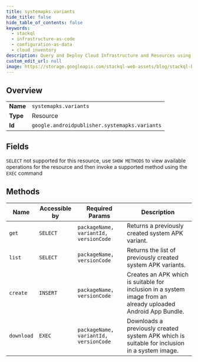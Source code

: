```yaml
---
title: systemapks.variants
hide_title: false
hide_table_of_contents: false
keywords:
  - stackql
  - infrastructure-as-code
  - configuration-as-data
  - cloud inventory
description: Query and Deploy Cloud Infrastructure and Resources using SQL
custom_edit_url: null
image: https://storage.googleapis.com/stackql-web-assets/blog/stackql-blog-post-featured-image.png
---
```

  
    

## Overview
<table><tbody>
<tr><td><b>Name</b></td><td><code>systemapks.variants</code></td></tr>
<tr><td><b>Type</b></td><td>Resource</td></tr>
<tr><td><b>Id</b></td><td><code>google.androidpublisher.systemapks.variants</code></td></tr>
</tbody></table>

## Fields
`SELECT` not supported for this resource, use `SHOW METHODS` to view available operations for the resource and then invoke a supported method using the `EXEC` command  
## Methods
| Name | Accessible by | Required Params | Description |
| ---- | ------------- | --------------- | ----------- |
| `get` | `SELECT` | `packageName, variantId, versionCode` | Returns a previously created system APK variant. |
| `list` | `SELECT` | `packageName, versionCode` | Returns the list of previously created system APK variants. |
| `create` | `INSERT` | `packageName, versionCode` | Creates an APK which is suitable for inclusion in a system image from an already uploaded Android App Bundle. |
| `download` | `EXEC` | `packageName, variantId, versionCode` | Downloads a previously created system APK which is suitable for inclusion in a system image. |
